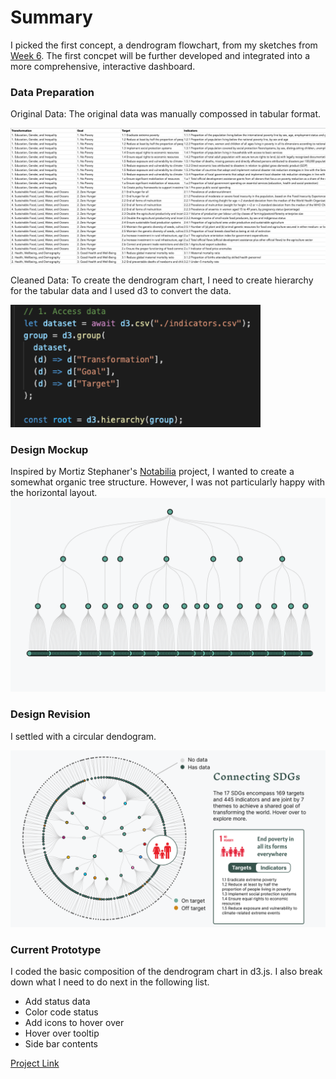 # Summary
 I picked the first concept, a dendrogram flowchart, from my sketches from [Week 6](https://github.com/muonius/msdv-major-studio-1/tree/master/week06_qualitative_sketches). The first concpet will be further developed and integrated into a more comprehensive, interactive dashboard.

### Data Preparation

Original Data: The original data was manually compossed in tabular format.

<img src="./initial_data.png" width="600" alt="Initial Data">

Cleaned Data: To create the dendrogram chart, I need to create hierarchy for the tabular data and I used d3 to convert the data.

<img src="./d3_data.png" width="400" alt="D3 clean data">

### Design Mockup
Inspired by Mortiz Stephaner's [Notabilia](https://notabilia.net/) project, I wanted to create a somewhat organic tree structure. However, I was not particularly happy with the horizontal layout.
<img src="./initial_design.png" width="800" alt="initial design">

### Design Revision

I settled with a circular dendogram.

<img src="./design.png" width="800" alt="Design">

### Current Prototype

I coded the basic composition of the dendrogram chart in d3.js. I also break down what I need to do next in the following list.

- Add status data
- Color code status
- Add icons to hover over
- Hover over tooltip
- Side bar contents

[Project Link](https://muons.com/msdv-major-studio-1/02_qualitative_project/)